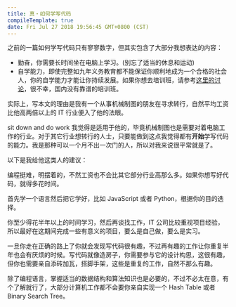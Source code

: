 ```yaml
---
title: 真・如何学写代码
compileTemplate: true
date: Fri Jul 27 2018 19:56:45 GMT+0800 (CST)
---
```


之前的一篇<router-link to="/2018/07/26/how-to-learn-to-code">如何学写代码</router-link>只有寥寥数字，但其实包含了大部分我想表达的内容：

- 勤奋，你需要长时间坐在电脑上学习。(别忘了适当的休息和运动)
- 自学能力，即使完整如九年义务教育都不能保证你顺利地成为一个合格的社会人，你的自学能力才能让你持续发展。如果你想去培训班，请参考[这里的讨论](https://www.zhihu.com/question/53567687)，很不幸，国内没有靠谱的培训班。

实际上，写本文的理由是我有一个从事机械制图的朋友在寻求转行，自然平均工资比他高两倍以上的 IT 行业便入了他的法眼。

sit down and do work 我觉得是适用于他的，毕竟机械制图也是需要对着电脑工作的行业。对于其它行业想转行的人士，只要能做到这点我觉得都有**开始**学写代码的能力。我是那种可以一个月不出一次门的人，所以对我来说很平常就是了。

以下是我给他这类人的建议：

编程挺难，明摆着的，不然工资也不会比其它部分行业高那么多。如果你想写好代码，就得多花时间。

首先学一个语言然后把它学好，比如 JavaScript 或者 Python，根据你的目的选择。

你至少得花半年以上的时间学习，然后再谈找工作，IT 公司比较重视项目经验，所以最好在这期间完成一些有意义的项目，要么是自己做，要么是实习。

一旦你走在正确的路上了你就会发现写代码很有趣，不过再有趣的工作让你重复半年也会有厌烦的时候。写代码就像造房子，你需要参与它的设计构思，这很有趣，但你也需要亲自添砖加瓦，搭脚手架，这些是重复的工作，自然不那么有趣。

除了编程语言，掌握适当的数据结构和算法知识也是必要的，不过不必太在意，有个了解就行了，大部分计算机工作都不会要你亲自实现一个 Hash Table 或者 Binary Search Tree。